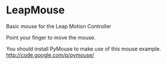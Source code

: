 LeapMouse
=========

Basic mouse for the Leap Motion Controller

Point your finger to move the mouse.

You should install PyMouse to make use of this mouse example. http://code.google.com/p/pymouse/